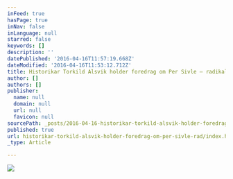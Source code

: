 ```yaml
---
inFeed: true
hasPage: true
inNav: false
inLanguage: null
starred: false
keywords: []
description: ''
datePublished: '2016-04-16T11:57:19.668Z'
dateModified: '2016-04-16T11:53:12.712Z'
title: Historikar Torkild Alsvik holder foredrag om Per Sivle – radikalaren frå Drammen
author: []
authors: []
publisher:
  name: null
  domain: null
  url: null
  favicon: null
sourcePath: _posts/2016-04-16-historikar-torkild-alsvik-holder-foredrag-om-per-sivle-rad.md
published: true
url: historikar-torkild-alsvik-holder-foredrag-om-per-sivle-rad/index.html
_type: Article

---
```

![](https://the-grid-user-content.s3-us-west-2.amazonaws.com/7683fcbd-9c65-40af-a7f7-3b6e52b42abd.jpg)